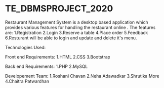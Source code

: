 # TE_DBMSPROJECT_2020
Restaurant Management System is a desktop based application  which provides various features for handling the restaurant online .
The features are:
1.Registration 
2.Login
3.Reserve a table
4.Place order
5.Feedback
6.Resturant will be able to login and update and delete it's menu.

Technologies Used:

Front end Requirements:
1.HTML
2.CSS
3.Bootstrap

Back end Requirements:
1.PHP
2.MySQL

Developement Team:
1.Roshani Chavan
2.Neha Adawadkar
3.Shrutika More
4.Chaitra Patwardhan
